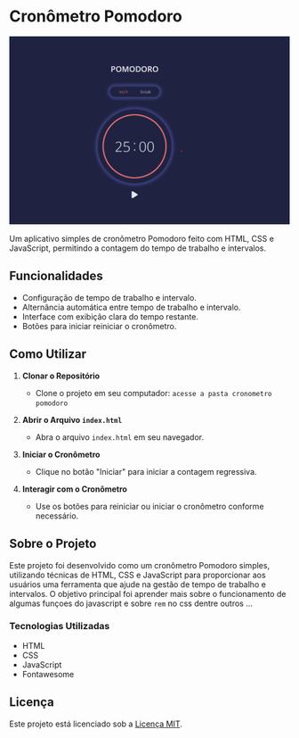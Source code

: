 # Cronômetro Pomodoro

![Cronômetro Pomodoro](./img%20do%20projeto/Screenshot%202023-12-12%20200315.png)

Um aplicativo simples de cronômetro Pomodoro feito com HTML, CSS e JavaScript, permitindo a contagem do tempo de trabalho e intervalos.

## Funcionalidades

- Configuração de tempo de trabalho e intervalo.
- Alternância automática entre tempo de trabalho e intervalo.
- Interface com exibição clara do tempo restante.
- Botões para iniciar reiniciar o cronômetro.

## Como Utilizar

1. **Clonar o Repositório**
   - Clone o projeto em seu computador: `acesse a pasta cronometro pomodoro`

2. **Abrir o Arquivo `index.html`**
   - Abra o arquivo `index.html` em seu navegador.

3. **Iniciar o Cronômetro**
   - Clique no botão "Iniciar" para iniciar a contagem regressiva.

4. **Interagir com o Cronômetro**
   - Use os botões para reiniciar ou iniciar o cronômetro conforme necessário.

## Sobre o Projeto

Este projeto foi desenvolvido como um cronômetro Pomodoro simples, utilizando técnicas de HTML, CSS e JavaScript para proporcionar aos usuários uma ferramenta que ajude na gestão de tempo de trabalho e intervalos. O objetivo principal foi aprender mais sobre o funcionamento de algumas funçoes do javascript e sobre `rem` no css dentre outros ...

### Tecnologias Utilizadas

- HTML
- CSS
- JavaScript
- Fontawesome

## Licença

Este projeto está licenciado sob a [Licença MIT](LICENSE).